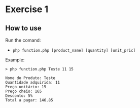 # Exercise 1

## How to use

Run the comand:

- `php function.php [product_name] [quantity] [unit_pric]`

Example:

```
> php function.php Teste 11 15

Nome do Produto: Teste
Quantidade adquirida: 11
Preço unitário: 15
Preço cheio: 165
Desconto: 5%
Total a pagar: 146.85

```